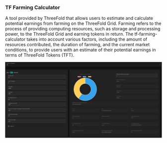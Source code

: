 ### TF Farming Calculator

A tool provided by ThreeFold that allows users to estimate and calculate potential earnings from farming on the ThreeFold Grid. Farming refers to the process of providing computing resources, such as storage and processing power, to the ThreeFold Grid and earning tokens in return. The tf-farming-calculator takes into account various factors, including the amount of resources contributed, the duration of farming, and the current market conditions, to provide users with an estimate of their potential earnings in terms of ThreeFold Tokens (TFT).

![](../img/simulator.png)